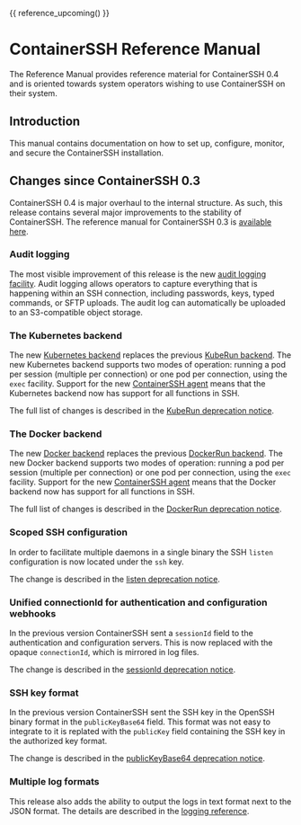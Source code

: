 
{{ reference_upcoming() }}

<h1>ContainerSSH Reference Manual</h1>

The Reference Manual provides reference material for ContainerSSH 0.4 and is oriented towards system operators wishing to use ContainerSSH on their system.

## Introduction

This manual contains documentation on how to set up, configure, monitor, and secure the ContainerSSH installation.

## Changes since ContainerSSH 0.3

ContainerSSH 0.4 is major overhaul to the internal structure. As such, this release contains several major improvements to the stability of ContainerSSH. The reference manual for ContainerSSH 0.3 is [available here](./index.md).

### Audit logging

The most visible improvement of this release is the new [audit logging facility](audit.md). Audit logging allows operators to capture everything that is happening within an SSH connection, including passwords, keys, typed commands, or SFTP uploads. The audit log can automatically be uploaded to an S3-compatible object storage.

### The Kubernetes backend

The new [Kubernetes backend](kubernetes.md) replaces the previous [KubeRun backend](kuberun.md). The new Kubernetes backend supports two modes of operation: running a pod per session (multiple per connection) or one pod per connection, using the `exec` facility. Support for the new [ContainerSSH agent](https://github.com/containerssh/agent) means that the Kubernetes backend now has support for all functions in SSH.

The full list of changes is described in the [KubeRun deprecation notice](/deprecations/kuberun.md).

### The Docker backend

The new [Docker backend](docker.md) replaces the previous [DockerRun backend](dockerrun.md). The new Docker backend supports two modes of operation: running a pod per session (multiple per connection) or one pod per connection, using the `exec` facility. Support for the new [ContainerSSH agent](https://github.com/containerssh/agent) means that the Docker backend now has support for all functions in SSH.

The full list of changes is described in the [DockerRun deprecation notice](/deprecations/dockerrun.md).

### Scoped SSH configuration

In order to facilitate multiple daemons in a single binary the SSH `listen` configuration is now located under the `ssh` key. 

The change is described in the [listen deprecation notice](/deprecations/listen.md).

### Unified connectionId for authentication and configuration webhooks

In the previous version ContainerSSH sent a `sessionId` field to the authentication and configuration servers. This is now replaced with the opaque `connectionId`, which is mirrored in log files.

The change is described in the [sessionId deprecation notice](/deprecations/sessionId.md).

### SSH key format

In the previous version ContainerSSH sent the SSH key in the OpenSSH binary format in the `publicKeyBase64` field. This format was not easy to integrate to it is replated with the `publicKey` field containing the SSH key in the authorized key format.

The change is described in the [publicKeyBase64 deprecation notice](/deprecations/publicKeyBase64.md).

### Multiple log formats

This release also adds the ability to output the logs in text format next to the JSON format. The details are described in the [logging reference](logging.md).
